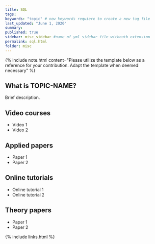 ```yaml
---
title: SQL
tags:
keywords: "topic" # new keywords requiere to create a new tag file
last_updated: "June 1, 2020"
summary: 
published: true
sidebar: misc_sidebar #name of yml sidebar file withouth extension
permalink: sql.html
folder: misc
---
```



{% include note.html content="Please utilize the template below as a reference for your contribution. Adapt the template when deemed necessary" %}

## What is TOPIC-NAME?

Brief description.

## Video courses

* Video 1
* Video 2

## Applied papers 
* Paper 1
* Paper 2

## Online tutorials

* Online tutorial 1
* Online tutorial 2

## Theory papers 
* Paper 1
* Paper 2

{% include links.html %}
